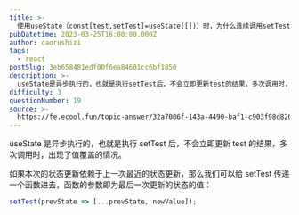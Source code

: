 ```yaml
---
title: >-
  使用useState（const[test,setTest]=useState([])）时，为什么连续调用setTest({...test,newValue})会出现值的丢失？
pubDatetime: 2023-03-25T16:00:00.000Z
author: caorushizi
tags:
  - react
postSlug: 3eb658481edf00f6ea84601cc6bf1850
description: >-
  useState是异步执行的，也就是执行setTest后，不会立即更新test的结果，多次调用时，出现了值覆盖的情况。如果本次的状态更新依赖于上一次最近的状态更新，那么我们可以给setTest传递一个
difficulty: 3
questionNumber: 19
source: >-
  https://fe.ecool.fun/topic-answer/32a7006f-143a-4490-baf1-c903f98d826b?orderBy=updateTime&order=desc&tagId=13
---
```


useState 是异步执行的，也就是执行 setTest 后，不会立即更新 test 的结果，多次调用时，出现了值覆盖的情况。

如果本次的状态更新依赖于上一次最近的状态更新，那么我们可以给 setTest 传递一个函数进去，函数的参数即为最后一次更新的状态的值：

```jsx
setTest(prevState => [...prevState, newValue]);
```
